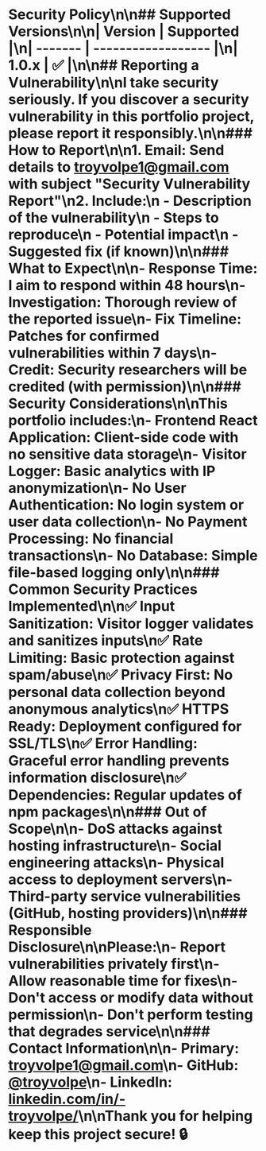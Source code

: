 # Security Policy\n\n## Supported Versions\n\n| Version | Supported          |\n| ------- | ------------------ |\n| 1.0.x   | :white_check_mark: |\n\n## Reporting a Vulnerability\n\nI take security seriously. If you discover a security vulnerability in this portfolio project, please report it responsibly.\n\n### How to Report\n\n1. **Email**: Send details to troyvolpe1@gmail.com with subject \"Security Vulnerability Report\"\n2. **Include**:\n   - Description of the vulnerability\n   - Steps to reproduce\n   - Potential impact\n   - Suggested fix (if known)\n\n### What to Expect\n\n- **Response Time**: I aim to respond within 48 hours\n- **Investigation**: Thorough review of the reported issue\n- **Fix Timeline**: Patches for confirmed vulnerabilities within 7 days\n- **Credit**: Security researchers will be credited (with permission)\n\n### Security Considerations\n\nThis portfolio includes:\n- **Frontend React Application**: Client-side code with no sensitive data storage\n- **Visitor Logger**: Basic analytics with IP anonymization\n- **No User Authentication**: No login system or user data collection\n- **No Payment Processing**: No financial transactions\n- **No Database**: Simple file-based logging only\n\n### Common Security Practices Implemented\n\n✅ **Input Sanitization**: Visitor logger validates and sanitizes inputs\n✅ **Rate Limiting**: Basic protection against spam/abuse\n✅ **Privacy First**: No personal data collection beyond anonymous analytics\n✅ **HTTPS Ready**: Deployment configured for SSL/TLS\n✅ **Error Handling**: Graceful error handling prevents information disclosure\n✅ **Dependencies**: Regular updates of npm packages\n\n### Out of Scope\n\n- DoS attacks against hosting infrastructure\n- Social engineering attacks\n- Physical access to deployment servers\n- Third-party service vulnerabilities (GitHub, hosting providers)\n\n### Responsible Disclosure\n\nPlease:\n- Report vulnerabilities privately first\n- Allow reasonable time for fixes\n- Don't access or modify data without permission\n- Don't perform testing that degrades service\n\n### Contact Information\n\n- **Primary**: troyvolpe1@gmail.com\n- **GitHub**: [@troyvolpe](https://github.com/troyvolpe)\n- **LinkedIn**: [linkedin.com/in/-troyvolpe/](https://www.linkedin.com/in/-troyvolpe/)\n\nThank you for helping keep this project secure! 🔒